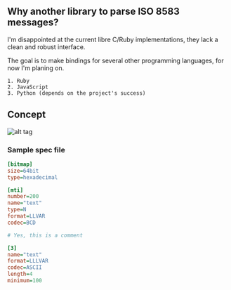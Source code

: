 Why another library to parse ISO 8583 messages?
---
I'm disappointed at the current libre C/Ruby implementations, they lack a clean
and robust interface.

The goal is to make bindings for several other programming languages, for now
I'm planing on.

    1. Ruby
    2. JavaScript
    3. Python (depends on the project's success)

Concept
---
![alt tag](http://i.imgur.com/H6aQqPn.png)

### Sample spec file
```ini
[bitmap]
size=64bit
type=hexadecimal

[mti]
number=200
name="text"
type=N
format=LLVAR
codec=BCD

# Yes, this is a comment

[3]
name="text"
format=LLLVAR
codec=ASCII
length=4
minimum=100
```
